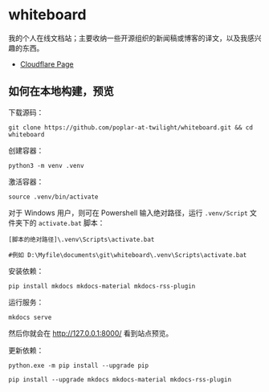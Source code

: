 # whiteboard

我的个人在线文档站；主要收纳一些开源组织的新闻稿或博客的译文，以及我感兴趣的东西。

- [Cloudflare Page](https://whiteboard-ui8.pages.dev/)

## 如何在本地构建，预览

下载源码：

```
git clone https://github.com/poplar-at-twilight/whiteboard.git && cd whiteboard
```

创建容器：

```
python3 -m venv .venv
```

激活容器：

```
source .venv/bin/activate
```

对于 Windows 用户，则可在 Powershell 输入绝对路径，运行 `.venv/Script` 文件夹下的 `activate.bat` 脚本：

```
[脚本的绝对路径]\.venv\Scripts\activate.bat

#例如 D:\Myfile\documents\git\whiteboard\.venv\Scripts\activate.bat
```

安装依赖：

```
pip install mkdocs mkdocs-material mkdocs-rss-plugin
```

运行服务：

```
mkdocs serve
```

然后你就会在 <http://127.0.0.1:8000/> 看到站点预览。

更新依赖：

```
python.exe -m pip install --upgrade pip
```

```
pip install --upgrade mkdocs mkdocs-material mkdocs-rss-plugin
```